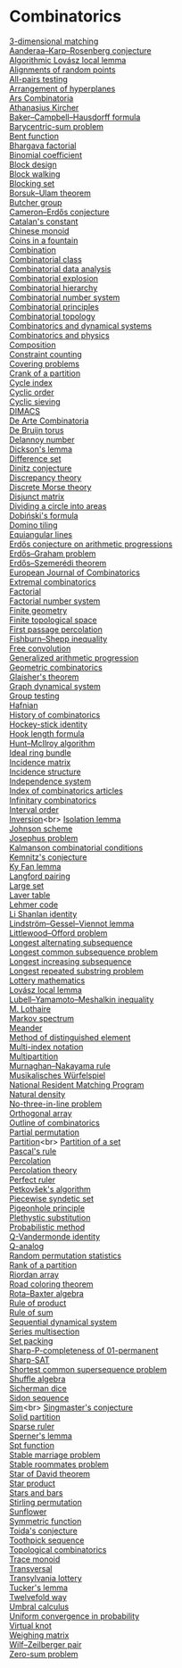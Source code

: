 # Combinatorics
[3-dimensional matching](https://en.wikipedia.org/wiki/3-dimensional_matching)<br>
[Aanderaa–Karp–Rosenberg conjecture](https://en.wikipedia.org/wiki/Aanderaa–Karp–Rosenberg_conjecture)<br>
[Algorithmic Lovász local lemma](https://en.wikipedia.org/wiki/Algorithmic_Lovász_local_lemma)<br>
[Alignments of random points](https://en.wikipedia.org/wiki/Alignments_of_random_points)<br>
[All-pairs testing](https://en.wikipedia.org/wiki/All-pairs_testing)<br>
[Arrangement of hyperplanes](https://en.wikipedia.org/wiki/Arrangement_of_hyperplanes)<br>
[Ars Combinatoria](https://en.wikipedia.org/wiki/Ars_Combinatoria_(journal))<br>
[Athanasius Kircher](https://en.wikipedia.org/wiki/Athanasius_Kircher)<br>
[Baker–Campbell–Hausdorff formula](https://en.wikipedia.org/wiki/Baker–Campbell–Hausdorff_formula)<br>
[Barycentric-sum problem](https://en.wikipedia.org/wiki/Barycentric-sum_problem)<br>
[Bent function](https://en.wikipedia.org/wiki/Bent_function)<br>
[Bhargava factorial](https://en.wikipedia.org/wiki/Bhargava_factorial)<br>
[Binomial coefficient](https://en.wikipedia.org/wiki/Binomial_coefficient)<br>
[Block design](https://en.wikipedia.org/wiki/Block_design)<br>
[Block walking](https://en.wikipedia.org/wiki/Block_walking)<br>
[Blocking set](https://en.wikipedia.org/wiki/Blocking_set)<br>
[Borsuk–Ulam theorem](https://en.wikipedia.org/wiki/Borsuk–Ulam_theorem)<br>
[Butcher group](https://en.wikipedia.org/wiki/Butcher_group)<br>
[Cameron–Erdős conjecture](https://en.wikipedia.org/wiki/Cameron–Erdős_conjecture)<br>
[Catalan's constant](https://en.wikipedia.org/wiki/Catalan's_constant)<br>
[Chinese monoid](https://en.wikipedia.org/wiki/Chinese_monoid)<br>
[Coins in a fountain](https://en.wikipedia.org/wiki/Coins_in_a_fountain)<br>
[Combination](https://en.wikipedia.org/wiki/Combination)<br>
[Combinatorial class](https://en.wikipedia.org/wiki/Combinatorial_class)<br>
[Combinatorial data analysis](https://en.wikipedia.org/wiki/Combinatorial_data_analysis)<br>
[Combinatorial explosion](https://en.wikipedia.org/wiki/Combinatorial_explosion)<br>
[Combinatorial hierarchy](https://en.wikipedia.org/wiki/Combinatorial_hierarchy)<br>
[Combinatorial number system](https://en.wikipedia.org/wiki/Combinatorial_number_system)<br>
[Combinatorial principles](https://en.wikipedia.org/wiki/Combinatorial_principles)<br>
[Combinatorial topology](https://en.wikipedia.org/wiki/Combinatorial_topology)<br>
[Combinatorics and dynamical systems](https://en.wikipedia.org/wiki/Combinatorics_and_dynamical_systems)<br>
[Combinatorics and physics](https://en.wikipedia.org/wiki/Combinatorics_and_physics)<br>
[Composition](https://en.wikipedia.org/wiki/Composition_(combinatorics))<br>
[Constraint counting](https://en.wikipedia.org/wiki/Constraint_counting)<br>
[Covering problems](https://en.wikipedia.org/wiki/Covering_problems)<br>
[Crank of a partition](https://en.wikipedia.org/wiki/Crank_of_a_partition)<br>
[Cycle index](https://en.wikipedia.org/wiki/Cycle_index)<br>
[Cyclic order](https://en.wikipedia.org/wiki/Cyclic_order)<br>
[Cyclic sieving](https://en.wikipedia.org/wiki/Cyclic_sieving)<br>
[DIMACS](https://en.wikipedia.org/wiki/DIMACS)<br>
[De Arte Combinatoria](https://en.wikipedia.org/wiki/De_Arte_Combinatoria)<br>
[De Bruijn torus](https://en.wikipedia.org/wiki/De_Bruijn_torus)<br>
[Delannoy number](https://en.wikipedia.org/wiki/Delannoy_number)<br>
[Dickson's lemma](https://en.wikipedia.org/wiki/Dickson's_lemma)<br>
[Difference set](https://en.wikipedia.org/wiki/Difference_set)<br>
[Dinitz conjecture](https://en.wikipedia.org/wiki/Dinitz_conjecture)<br>
[Discrepancy theory](https://en.wikipedia.org/wiki/Discrepancy_theory)<br>
[Discrete Morse theory](https://en.wikipedia.org/wiki/Discrete_Morse_theory)<br>
[Disjunct matrix](https://en.wikipedia.org/wiki/Disjunct_matrix)<br>
[Dividing a circle into areas](https://en.wikipedia.org/wiki/Dividing_a_circle_into_areas)<br>
[Dobiński's formula](https://en.wikipedia.org/wiki/Dobiński's_formula)<br>
[Domino tiling](https://en.wikipedia.org/wiki/Domino_tiling)<br>
[Equiangular lines](https://en.wikipedia.org/wiki/Equiangular_lines)<br>
[Erdős conjecture on arithmetic progressions](https://en.wikipedia.org/wiki/Erdős_conjecture_on_arithmetic_progressions)<br>
[Erdős–Graham problem](https://en.wikipedia.org/wiki/Erdős–Graham_problem)<br>
[Erdős–Szemerédi theorem](https://en.wikipedia.org/wiki/Erdős–Szemerédi_theorem)<br>
[European Journal of Combinatorics](https://en.wikipedia.org/wiki/European_Journal_of_Combinatorics)<br>
[Extremal combinatorics](https://en.wikipedia.org/wiki/Extremal_combinatorics)<br>
[Factorial](https://en.wikipedia.org/wiki/Factorial)<br>
[Factorial number system](https://en.wikipedia.org/wiki/Factorial_number_system)<br>
[Finite geometry](https://en.wikipedia.org/wiki/Finite_geometry)<br>
[Finite topological space](https://en.wikipedia.org/wiki/Finite_topological_space)<br>
[First passage percolation](https://en.wikipedia.org/wiki/First_passage_percolation)<br>
[Fishburn–Shepp inequality](https://en.wikipedia.org/wiki/Fishburn–Shepp_inequality)<br>
[Free convolution](https://en.wikipedia.org/wiki/Free_convolution)<br>
[Generalized arithmetic progression](https://en.wikipedia.org/wiki/Generalized_arithmetic_progression)<br>
[Geometric combinatorics](https://en.wikipedia.org/wiki/Geometric_combinatorics)<br>
[Glaisher's theorem](https://en.wikipedia.org/wiki/Glaisher's_theorem)<br>
[Graph dynamical system](https://en.wikipedia.org/wiki/Graph_dynamical_system)<br>
[Group testing](https://en.wikipedia.org/wiki/Group_testing)<br>
[Hafnian](https://en.wikipedia.org/wiki/Hafnian)<br>
[History of combinatorics](https://en.wikipedia.org/wiki/History_of_combinatorics)<br>
[Hockey-stick identity](https://en.wikipedia.org/wiki/Hockey-stick_identity)<br>
[Hook length formula](https://en.wikipedia.org/wiki/Hook_length_formula)<br>
[Hunt–McIlroy algorithm](https://en.wikipedia.org/wiki/Hunt–McIlroy_algorithm)<br>
[Ideal ring bundle](https://en.wikipedia.org/wiki/Ideal_ring_bundle)<br>
[Incidence matrix](https://en.wikipedia.org/wiki/Incidence_matrix)<br>
[Incidence structure](https://en.wikipedia.org/wiki/Incidence_structure)<br>
[Independence system](https://en.wikipedia.org/wiki/Independence_system)<br>
[Index of combinatorics articles](https://en.wikipedia.org/wiki/Index_of_combinatorics_articles)<br>
[Infinitary combinatorics](https://en.wikipedia.org/wiki/Infinitary_combinatorics)<br>
[Interval order](https://en.wikipedia.org/wiki/Interval_order)<br>
[Inversion](https://en.wikipedia.org/wiki/Inversion_(discrete_mathematics))<br>
[Isolation lemma](https://en.wikipedia.org/wiki/Isolation_lemma)<br>
[Johnson scheme](https://en.wikipedia.org/wiki/Johnson_scheme)<br>
[Josephus problem](https://en.wikipedia.org/wiki/Josephus_problem)<br>
[Kalmanson combinatorial conditions](https://en.wikipedia.org/wiki/Kalmanson_combinatorial_conditions)<br>
[Kemnitz's conjecture](https://en.wikipedia.org/wiki/Kemnitz's_conjecture)<br>
[Ky Fan lemma](https://en.wikipedia.org/wiki/Ky_Fan_lemma)<br>
[Langford pairing](https://en.wikipedia.org/wiki/Langford_pairing)<br>
[Large set](https://en.wikipedia.org/wiki/Large_set_(combinatorics))<br>
[Laver table](https://en.wikipedia.org/wiki/Laver_table)<br>
[Lehmer code](https://en.wikipedia.org/wiki/Lehmer_code)<br>
[Li Shanlan identity](https://en.wikipedia.org/wiki/Li_Shanlan_identity)<br>
[Lindström–Gessel–Viennot lemma](https://en.wikipedia.org/wiki/Lindström–Gessel–Viennot_lemma)<br>
[Littlewood–Offord problem](https://en.wikipedia.org/wiki/Littlewood–Offord_problem)<br>
[Longest alternating subsequence](https://en.wikipedia.org/wiki/Longest_alternating_subsequence)<br>
[Longest common subsequence problem](https://en.wikipedia.org/wiki/Longest_common_subsequence_problem)<br>
[Longest increasing subsequence](https://en.wikipedia.org/wiki/Longest_increasing_subsequence)<br>
[Longest repeated substring problem](https://en.wikipedia.org/wiki/Longest_repeated_substring_problem)<br>
[Lottery mathematics](https://en.wikipedia.org/wiki/Lottery_mathematics)<br>
[Lovász local lemma](https://en.wikipedia.org/wiki/Lovász_local_lemma)<br>
[Lubell–Yamamoto–Meshalkin inequality](https://en.wikipedia.org/wiki/Lubell–Yamamoto–Meshalkin_inequality)<br>
[M. Lothaire](https://en.wikipedia.org/wiki/M._Lothaire)<br>
[Markov spectrum](https://en.wikipedia.org/wiki/Markov_spectrum)<br>
[Meander](https://en.wikipedia.org/wiki/Meander_(mathematics))<br>
[Method of distinguished element](https://en.wikipedia.org/wiki/Method_of_distinguished_element)<br>
[Multi-index notation](https://en.wikipedia.org/wiki/Multi-index_notation)<br>
[Multipartition](https://en.wikipedia.org/wiki/Multipartition)<br>
[Murnaghan–Nakayama rule](https://en.wikipedia.org/wiki/Murnaghan–Nakayama_rule)<br>
[Musikalisches Würfelspiel](https://en.wikipedia.org/wiki/Musikalisches_Würfelspiel)<br>
[National Resident Matching Program](https://en.wikipedia.org/wiki/National_Resident_Matching_Program)<br>
[Natural density](https://en.wikipedia.org/wiki/Natural_density)<br>
[No-three-in-line problem](https://en.wikipedia.org/wiki/No-three-in-line_problem)<br>
[Orthogonal array](https://en.wikipedia.org/wiki/Orthogonal_array)<br>
[Outline of combinatorics](https://en.wikipedia.org/wiki/Outline_of_combinatorics)<br>
[Partial permutation](https://en.wikipedia.org/wiki/Partial_permutation)<br>
[Partition](https://en.wikipedia.org/wiki/Partition_(number_theory))<br>
[Partition of a set](https://en.wikipedia.org/wiki/Partition_of_a_set)<br>
[Pascal's rule](https://en.wikipedia.org/wiki/Pascal's_rule)<br>
[Percolation](https://en.wikipedia.org/wiki/Percolation)<br>
[Percolation theory](https://en.wikipedia.org/wiki/Percolation_theory)<br>
[Perfect ruler](https://en.wikipedia.org/wiki/Perfect_ruler)<br>
[Petkovšek's algorithm](https://en.wikipedia.org/wiki/Petkovšek's_algorithm)<br>
[Piecewise syndetic set](https://en.wikipedia.org/wiki/Piecewise_syndetic_set)<br>
[Pigeonhole principle](https://en.wikipedia.org/wiki/Pigeonhole_principle)<br>
[Plethystic substitution](https://en.wikipedia.org/wiki/Plethystic_substitution)<br>
[Probabilistic method](https://en.wikipedia.org/wiki/Probabilistic_method)<br>
[Q-Vandermonde identity](https://en.wikipedia.org/wiki/Q-Vandermonde_identity)<br>
[Q-analog](https://en.wikipedia.org/wiki/Q-analog)<br>
[Random permutation statistics](https://en.wikipedia.org/wiki/Random_permutation_statistics)<br>
[Rank of a partition](https://en.wikipedia.org/wiki/Rank_of_a_partition)<br>
[Riordan array](https://en.wikipedia.org/wiki/Riordan_array)<br>
[Road coloring theorem](https://en.wikipedia.org/wiki/Road_coloring_theorem)<br>
[Rota–Baxter algebra](https://en.wikipedia.org/wiki/Rota–Baxter_algebra)<br>
[Rule of product](https://en.wikipedia.org/wiki/Rule_of_product)<br>
[Rule of sum](https://en.wikipedia.org/wiki/Rule_of_sum)<br>
[Sequential dynamical system](https://en.wikipedia.org/wiki/Sequential_dynamical_system)<br>
[Series multisection](https://en.wikipedia.org/wiki/Series_multisection)<br>
[Set packing](https://en.wikipedia.org/wiki/Set_packing)<br>
[Sharp-P-completeness of 01-permanent](https://en.wikipedia.org/wiki/Sharp-P-completeness_of_01-permanent)<br>
[Sharp-SAT](https://en.wikipedia.org/wiki/Sharp-SAT)<br>
[Shortest common supersequence problem](https://en.wikipedia.org/wiki/Shortest_common_supersequence_problem)<br>
[Shuffle algebra](https://en.wikipedia.org/wiki/Shuffle_algebra)<br>
[Sicherman dice](https://en.wikipedia.org/wiki/Sicherman_dice)<br>
[Sidon sequence](https://en.wikipedia.org/wiki/Sidon_sequence)<br>
[Sim](https://en.wikipedia.org/wiki/Sim_(pencil_game))<br>
[Singmaster's conjecture](https://en.wikipedia.org/wiki/Singmaster's_conjecture)<br>
[Solid partition](https://en.wikipedia.org/wiki/Solid_partition)<br>
[Sparse ruler](https://en.wikipedia.org/wiki/Sparse_ruler)<br>
[Sperner's lemma](https://en.wikipedia.org/wiki/Sperner's_lemma)<br>
[Spt function](https://en.wikipedia.org/wiki/Spt_function)<br>
[Stable marriage problem](https://en.wikipedia.org/wiki/Stable_marriage_problem)<br>
[Stable roommates problem](https://en.wikipedia.org/wiki/Stable_roommates_problem)<br>
[Star of David theorem](https://en.wikipedia.org/wiki/Star_of_David_theorem)<br>
[Star product](https://en.wikipedia.org/wiki/Star_product)<br>
[Stars and bars](https://en.wikipedia.org/wiki/Stars_and_bars_(combinatorics))<br>
[Stirling permutation](https://en.wikipedia.org/wiki/Stirling_permutation)<br>
[Sunflower](https://en.wikipedia.org/wiki/Sunflower_(mathematics))<br>
[Symmetric function](https://en.wikipedia.org/wiki/Symmetric_function)<br>
[Toida's conjecture](https://en.wikipedia.org/wiki/Toida's_conjecture)<br>
[Toothpick sequence](https://en.wikipedia.org/wiki/Toothpick_sequence)<br>
[Topological combinatorics](https://en.wikipedia.org/wiki/Topological_combinatorics)<br>
[Trace monoid](https://en.wikipedia.org/wiki/Trace_monoid)<br>
[Transversal](https://en.wikipedia.org/wiki/Transversal_(combinatorics))<br>
[Transylvania lottery](https://en.wikipedia.org/wiki/Transylvania_lottery)<br>
[Tucker's lemma](https://en.wikipedia.org/wiki/Tucker's_lemma)<br>
[Twelvefold way](https://en.wikipedia.org/wiki/Twelvefold_way)<br>
[Umbral calculus](https://en.wikipedia.org/wiki/Umbral_calculus)<br>
[Uniform convergence in probability](https://en.wikipedia.org/wiki/Uniform_convergence_in_probability)<br>
[Virtual knot](https://en.wikipedia.org/wiki/Virtual_knot)<br>
[Weighing matrix](https://en.wikipedia.org/wiki/Weighing_matrix)<br>
[Wilf–Zeilberger pair](https://en.wikipedia.org/wiki/Wilf–Zeilberger_pair)<br>
[Zero-sum problem](https://en.wikipedia.org/wiki/Zero-sum_problem)<br>
